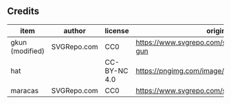 ## Credits

| item             | author           | license             | origin              |
| ----             | ------           | -------             | ------              |
| gkun (modified)  | SVGRepo.com      | CC0                 | https://www.svgrepo.com/svg/193200/revolver-gun |
| hat              |                  | CC-BY-NC 4.0        | https://pngimg.com/image/59632
| maracas          | SVGRepo.com      | CC0                 | https://www.svgrepo.com/svg/61981/maracas |

